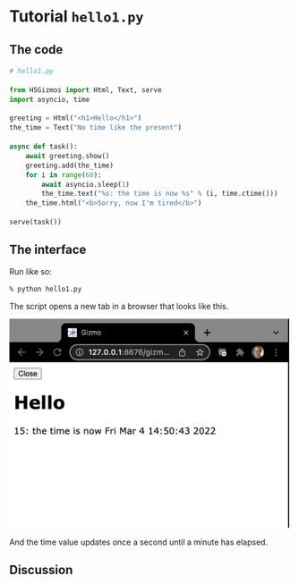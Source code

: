 

# Tutorial `hello1.py`

## The code

```Python
# hello1.py

from H5Gizmos import Html, Text, serve
import asyncio, time

greeting = Html("<h1>Hello</h1>")
the_time = Text("No time like the present")

async def task():
    await greeting.show()
    greeting.add(the_time)
    for i in range(60):
        await asyncio.sleep(1)
        the_time.text("%s: the time is now %s" % (i, time.ctime()))
    the_time.html("<b>Sorry, now I'm tired</b>")

serve(task())
```

## The interface

Run like so:

```bash
% python hello1.py
```

The script opens a new tab in a browser that looks like this.

<img src="hello1.png">

And the time value updates once a second until a minute has elapsed.


## Discussion

